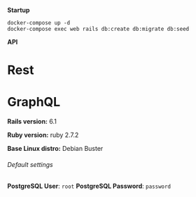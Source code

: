 
**Startup**

```
docker-compose up -d
docker-compose exec web rails db:create db:migrate db:seed
```

**API**
# Rest

# GraphQL

**Rails version:** 6.1

**Ruby version:** ruby 2.7.2

**Base Linux distro:** Debian Buster

###### Default settings

**PostgreSQL User**: `root` **PostgreSQL Password**: `password`
